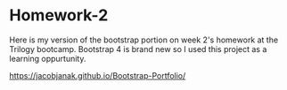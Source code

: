 # Homework-2

Here is my version of the bootstrap portion on week 2's homework at the Trilogy bootcamp. Bootstrap 4 is brand new so I used this project as a learning oppurtunity.

https://jacobjanak.github.io/Bootstrap-Portfolio/
